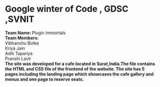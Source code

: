 # Google winter of Code , GDSC ,SVNIT
<b>Team Name: </b>Plugin Immortals
</br>
<b>Team Members:</b> <br>Vibhanshu Botke <br>Kriya Jain <br>Aditi Tapariya <br> Pranshi Lavti<br> 
<b>The site was developed for a cafe located in Surat,India.The file contains the HTML and CSS file of the frontend of the website.
<b>The site has 5 pages including the landing page which showcases the cafe gallery and menus and one page to reserve seats.
